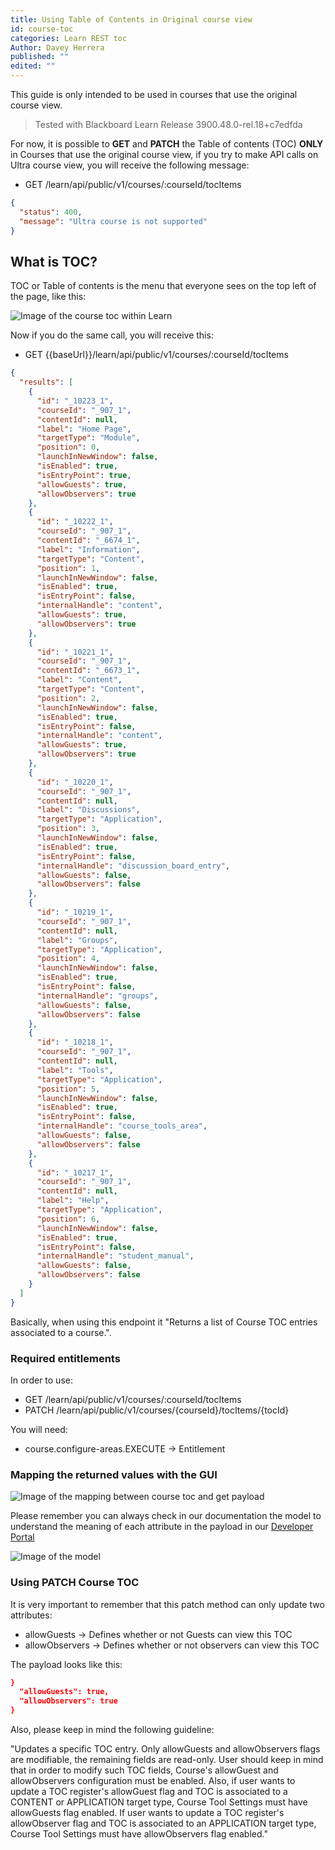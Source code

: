```yaml
---
title: Using Table of Contents in Original course view
id: course-toc
categories: Learn REST toc
Author: Davey Herrera
published: ""
edited: ""
---
```


<VersioningTracker frontMatter={frontMatter}/>

This guide is only intended to be used in courses that use the original course view.

> Tested with Blackboard Learn Release 3900.48.0-rel.18+c7edfda

For now, it is possible to **GET** and **PATCH** the Table of contents (TOC) **ONLY** in Courses that use the original course view, if you try to make API calls on Ultra course view, you will receive the following message:

- GET /learn/api/public/v1/courses/:courseId/tocItems

```json
{
  "status": 400,
  "message": "Ultra course is not supported"
}
```

## What is TOC?

TOC or Table of contents is the menu that everyone sees on the top left of the page, like this:

![Image of the course toc within Learn](/assets/img/course_toc-first-image.png)

Now if you do the same call, you will receive this:

- GET {{baseUrl}}/learn/api/public/v1/courses/:courseId/tocItems

```json
{
  "results": [
    {
      "id": "_10223_1",
      "courseId": "_907_1",
      "contentId": null,
      "label": "Home Page",
      "targetType": "Module",
      "position": 0,
      "launchInNewWindow": false,
      "isEnabled": true,
      "isEntryPoint": true,
      "allowGuests": true,
      "allowObservers": true
    },
    {
      "id": "_10222_1",
      "courseId": "_907_1",
      "contentId": "_6674_1",
      "label": "Information",
      "targetType": "Content",
      "position": 1,
      "launchInNewWindow": false,
      "isEnabled": true,
      "isEntryPoint": false,
      "internalHandle": "content",
      "allowGuests": true,
      "allowObservers": true
    },
    {
      "id": "_10221_1",
      "courseId": "_907_1",
      "contentId": "_6673_1",
      "label": "Content",
      "targetType": "Content",
      "position": 2,
      "launchInNewWindow": false,
      "isEnabled": true,
      "isEntryPoint": false,
      "internalHandle": "content",
      "allowGuests": true,
      "allowObservers": true
    },
    {
      "id": "_10220_1",
      "courseId": "_907_1",
      "contentId": null,
      "label": "Discussions",
      "targetType": "Application",
      "position": 3,
      "launchInNewWindow": false,
      "isEnabled": true,
      "isEntryPoint": false,
      "internalHandle": "discussion_board_entry",
      "allowGuests": false,
      "allowObservers": false
    },
    {
      "id": "_10219_1",
      "courseId": "_907_1",
      "contentId": null,
      "label": "Groups",
      "targetType": "Application",
      "position": 4,
      "launchInNewWindow": false,
      "isEnabled": true,
      "isEntryPoint": false,
      "internalHandle": "groups",
      "allowGuests": false,
      "allowObservers": false
    },
    {
      "id": "_10218_1",
      "courseId": "_907_1",
      "contentId": null,
      "label": "Tools",
      "targetType": "Application",
      "position": 5,
      "launchInNewWindow": false,
      "isEnabled": true,
      "isEntryPoint": false,
      "internalHandle": "course_tools_area",
      "allowGuests": false,
      "allowObservers": false
    },
    {
      "id": "_10217_1",
      "courseId": "_907_1",
      "contentId": null,
      "label": "Help",
      "targetType": "Application",
      "position": 6,
      "launchInNewWindow": false,
      "isEnabled": true,
      "isEntryPoint": false,
      "internalHandle": "student_manual",
      "allowGuests": false,
      "allowObservers": false
    }
  ]
}
```

Basically, when using this endpoint it "Returns a list of Course TOC entries associated to a course.".

### Required entitlements

In order to use:

- GET /learn/api/public/v1/courses/:courseId/tocItems
- PATCH /learn/api/public/v1/courses/{courseId}/tocItems/{tocId}

You will need:

- course.configure-areas.EXECUTE -> Entitlement

### Mapping the returned values with the GUI

![Image of the mapping between course toc and get payload](/assets/img/course_toc-second-image.png)

Please remember you can always check in our documentation the model to understand the meaning of each attribute in the payload in our [Developer Portal](https://developer.anthology.com/portal/displayApi)

![Image of the model](/assets/img/course_toc-third_image.png)

### Using PATCH Course TOC

It is very important to remember that this patch method can only update two attributes:

- allowGuests -> Defines whether or not Guests can view this TOC
- allowObservers -> Defines whether or not observers can view this TOC

The payload looks like this:

```json
}
  "allowGuests": true,
  "allowObservers": true
}
```

Also, please keep in mind the following guideline:

"Updates a specific TOC entry. Only allowGuests and allowObservers flags are modifiable, the remaining fields are read-only. User should keep in mind that in order to modify such TOC fields, Course's allowGuest and allowObservers configuration must be enabled. Also, if user wants to update a TOC register's allowGuest flag and TOC is associated to a CONTENT or APPLICATION target type, Course Tool Settings must have allowGuests flag enabled. If user wants to update a TOC register's allowObserver flag and TOC is associated to an APPLICATION target type, Course Tool Settings must have allowObservers flag enabled."

<AuthorBox frontMatter={frontMatter}/>
